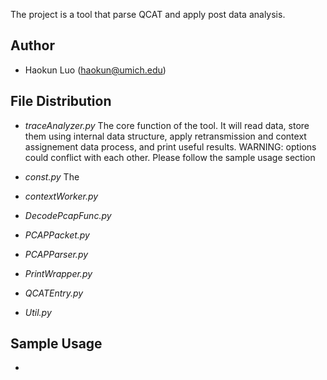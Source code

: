 The project is a tool that parse QCAT and apply post data analysis.

Author
--------------
- Haokun Luo (haokun@umich.edu)



File Distribution
--------------
- *traceAnalyzer.py*
  The core function of the tool. It will read data, store them using internal data structure,
  apply retransmission and context  assignement data process, and print useful results.
  WARNING: options could conflict with each other. Please follow the sample usage section

- *const.py*
  The 
- *contextWorker.py*
  
- *DecodePcapFunc.py*
- *PCAPPacket.py*
- *PCAPParser.py*
- *PrintWrapper.py*
- *QCATEntry.py*
- *Util.py*


Sample Usage
--------------
- 

   
